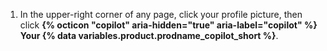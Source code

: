 1. In the upper-right corner of any page, click your profile picture, then click **{% octicon "copilot" aria-hidden="true" aria-label="copilot" %} Your {% data variables.product.prodname_copilot_short %}**.
